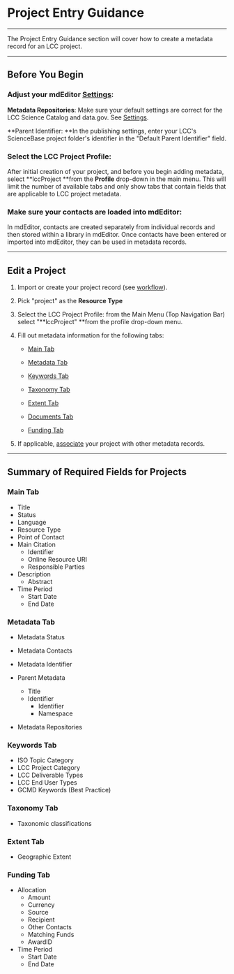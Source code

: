 # Project Entry Guidance

---

The Project Entry Guidance section will cover how to create a metadata record for an LCC project.

---

## Before You Begin

### **Adjust your mdEditor** [**Settings**](/settings.md)**:**

**Metadata Repositories**: Make sure your default settings are correct for the LCC Science Catalog and data.gov. See [Settings](/settings.md). 

**Parent Identifier: **In the publishing settings, enter your LCC's ScienceBase project folder's identifier in the "Default Parent Identifier" field.

### **Select the LCC Project Profile**:

After initial creation of your project, and before you begin adding metadata, select **lccProject **from the **Profile** drop-down in the main menu. This will limit the number of available tabs and only show tabs that contain fields that are applicable to LCC project metadata.

### **Make sure your contacts are loaded into mdEditor:**

In mdEditor, contacts are created separately from individual records and then stored within a library in mdEditor. Once contacts have been entered or imported into mdEditor, they can be used in metadata records.

---

## Edit a Project


1. Import or create your project record (see [workflow](/getting-started.md)).

2. Pick "project" as the **Resource Type**

3. Select the LCC Project Profile: from the Main Menu \(Top Navigation Bar\) select "**lccProject" **from the profile drop-down menu. 

4. Fill out metadata information for the following tabs:

   * [Main Tab](/record/main/record-main-copy.md)

   * [Metadata Tab](/record/main/metadata-tab.md)

   * [Keywords Tab](/record/main/keywords-tab.md)
   
   * [Taxonomy Tab](record/main/taxonomy-tab-projects.md)

   * [Extent Tab](/record/main/extent-tab.md)

   * [Documents Tab](/record/main/documents-tab-projects.md)

   * [Funding Tab](/record/main/funding-tab.md)

5. If applicable, [associate](/record/main/associating-records.md) your project with other metadata records.

---

## Summary of Required Fields for Projects

### **Main Tab**

* Title
* Status
* Language
* Resource Type
* Point of Contact
* Main Citation
  * Identifier
  * Online Resource URI
  * Responsible Parties 
* Description
  * Abstract
* Time Period
  * Start Date
  * End Date

### **Metadata Tab**

* Metadata Status 
* Metadata Contacts
* Metadata Identifier
* Parent Metadata
  * Title 
  * Identifier
    * Identifier
    * Namespace

* Metadata Repositories

### **Keywords Tab**

* ISO Topic Category
* LCC Project Category 
* LCC Deliverable Types
* LCC End User Types
* GCMD Keywords (Best Practice)

### Taxonomy Tab

* Taxonomic classifications

### **Extent Tab**

* Geographic Extent

### **Funding Tab**

* Allocation
  * Amount 
  * Currency 
  * Source 
  * Recipient
  * Other Contacts 
  * Matching Funds
  * AwardID
* Time Period
  * Start Date
  * End Date



